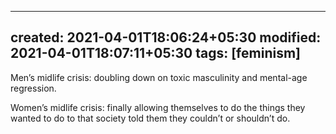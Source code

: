 
---
created: 2021-04-01T18:06:24+05:30
modified: 2021-04-01T18:07:11+05:30
tags: [feminism]
---
 Men’s midlife crisis: doubling down on toxic masculinity and mental-age regression.

Women’s midlife crisis: finally allowing themselves to do the things they wanted to do to that society told them they couldn’t or shouldn’t do. 
